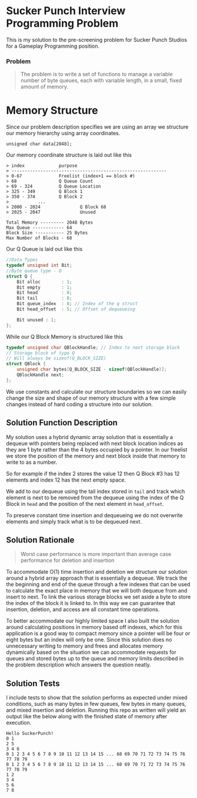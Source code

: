 # Sucker Punch Interview Programming Problem

This is my solution to the pre-screening problem for Sucker Punch Studios for a Gameplay Programming position.

### Problem
> The problem is to write a set of functions to manage a variable number of byte queues, each with
variable length, in a small, fixed amount of memory.

# Memory Structure

Since our problem description specifies we are using an array we structure our memory hierarchy using array coordinates.  

``
unsigned char data[2048];
``

Our memory coordinate structure is laid out like this

```
> index				purpose  
> -----------------------------------------------------------  
> 0-67				Freelist (index+1 == block #)  
> 68				Q Queue Count  
> 69 - 324			Q Queue Location  
> 325 - 349			Q Block 1  
> 350 - 374			Q Block 2  
>			...  
> 2000 - 2024		        Q Block 68  
> 2025 - 2047		        Unused  

Total Memory --------- 2048 Bytes  
Max Queue ------------ 64  
Block Size ----------- 25 Bytes  
Max Number of Blocks - 68  
```

Our Q Queue is laid out like this

```c++
//Data Types
typedef unsigned int Bit;
//Byte queue type - Q
struct Q {
    Bit alloc        : 1;
    Bit empty        : 1;
    Bit head         : 8;
    Bit tail         : 8;
    Bit queue_index  : 8; // Index of the q struct
    Bit head_offset  : 5; // Offset of dequeueing

    Bit unused : 1;
};

```

While our Q Block Memory is structured like this

```c++
typedef unsigned char QBlockHandle; // Index to next storage block
// Storage block of type Q
// Will always be sizeof(Q_BLOCK_SIZE)
struct QBlock {
    unsigned char bytes[Q_BLOCK_SIZE - sizeof(QBlockHandle)];
    QBlockHandle next;
};
```

We use constants and calculate our structure boundaries so we can easily change the size and shape of our
memory structure with a few simple changes instead of hard coding a structure into our solution.  

## Solution Function Description

My solution uses a hybrid dynamic array solution that is essentially a dequeue with pointers being replaced with
next block location indices as they are 1 byte rather than the 4 bytes occupied by a pointer. In our freelist we store
the position of the memory and next block inside that memory to write to as a number.

So for example if the index 2 stores the value 12 then Q Block #3 has 12 elements and index 12 has the next empty space.

We add to our dequeue using the tail index stored in `tail` and track which element is next to be removed from the dequeue
using the index of the Q Block in `head` and the position of the next element in `head_offset`.

To preserve constant time insertion and dequeueing we do not overwrite elements and simply track what is to be dequeued next.

## Solution Rationale

>Worst case performance is more important than average case performance for deletion and insertion

To accommodate O(1) time insertion and deletion we structure our solution around a hybrid array approach that is essentially
a dequeue. We track the the beginning and end of the queue through a few indexes that can be used to calculate the exact place
in memory that we will both dequeue from and insert to next. To link the various storage blocks we set aside a byte to store the index
of the block it is linked to. In this way we can guarantee that insertion, deletion, and access are all constant time operations.

To better accommodate our highly limited space I also built the solution around calculating positions in memory based off indexes,
 which for this application is a good way to compact memory since a pointer will be four or eight bytes but an index will only be one. 
 Since this solution does no unnecessary writing to memory and frees and allocates memory dynamically based on the situation we can accommodate 
 requests for queues and stored bytes up to the queue and memory limits described in the problem description which answers the
 question neatly.
 
 ## Solution Tests
 
I include tests to show that the solution performs as expected under mixed conditions, such as many bytes in few queues, 
few bytes in many queues, and mixed insertion and deletion. Running this repo as written will yield an output like the below
along with the finished state of memory after execution.

```
Hello SuckerPunch!
0 1
2 5
3 4 6
0 1 2 3 4 5 6 7 8 9 10 11 12 13 14 15 ... 68 69 70 71 72 73 74 75 76 77 78 79
0 1 2 3 4 5 6 7 8 9 10 11 12 13 14 15 ... 68 69 70 71 72 73 74 75 76 77 78 79
1 2
3 4
5 6
7 8
```
 

